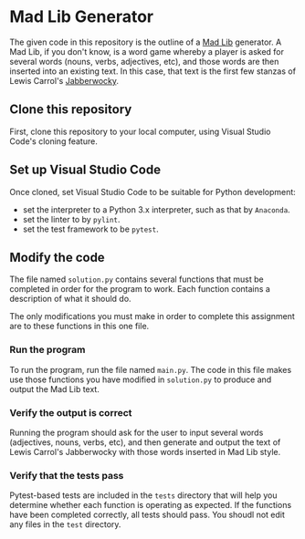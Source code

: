 # Mad Lib Generator

The given code in this repository is the outline of a [Mad Lib](https://en.wikipedia.org/wiki/Mad_Libs) generator. A Mad Lib, if you don't know, is a word game whereby a player is asked for several words (nouns, verbs, adjectives, etc), and those words are then inserted into an existing text. In this case, that text is the first few stanzas of Lewis Carrol's [Jabberwocky](https://en.wikipedia.org/wiki/Jabberwocky).

## Clone this repository

First, clone this repository to your local computer, using Visual Studio Code's cloning feature.

## Set up Visual Studio Code

Once cloned, set Visual Studio Code to be suitable for Python development:

- set the interpreter to a Python 3.x interpreter, such as that by `Anaconda`.
- set the linter to by `pylint`.
- set the test framework to be `pytest`.

## Modify the code

The file named `solution.py` contains several functions that must be completed in order for the program to work. Each function contains a description of what it should do.

The only modifications you must make in order to complete this assignment are to these functions in this one file.

### Run the program

To run the program, run the file named `main.py`. The code in this file makes use those functions you have modified in `solution.py` to produce and output the Mad Lib text.

### Verify the output is correct

Running the program should ask for the user to input several words (adjectives, nouns, verbs, etc), and then generate and output the text of Lewis Carrol's Jabberwocky with those words inserted in Mad Lib style.

### Verify that the tests pass

Pytest-based tests are included in the `tests` directory that will help you determine whether each function is operating as expected. If the functions have been completed correctly, all tests should pass. You shoudl not edit any files in the `test` directory.

